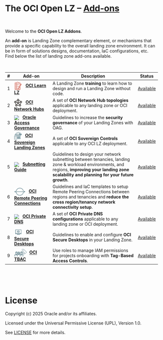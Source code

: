 # **The OCI Open LZ &ndash; [Add-ons](#)**

&nbsp; 

Welcome to the **OCI Open LZ Addons**.  

An **add-on** is Landing Zone complementary element, or mechanisms that provide a specific capability to the overall landing zone environment. It can be in form of solutions designs, documentation, IaC configurations, etc.  Find below the list of landing zone add-ons available.

&nbsp; 

| # |  Add-on   | Description | Status |
|:--:|--|-|---|
| 1 | <img src="oci-learn-lz/diagrams/oci_learn_lz_icon.svg" height="26" align="center"> &nbsp;   **[OCI Learn LZ](/addons/oci-learn-lz/readme.md)**| A Landing Zone **training** to learn how to design and run a Landing Zone without code. | [Available](/addons/oci-learn-lz/readme.md) |
| 2 | <img src="oci-hub-models/images/oci_hub_models_icon.svg" height="25" align="center"> &nbsp; **[OCI Network Hubs](/addons/oci-hub-models/readme.md)** | A set of **OCI Network Hub topologies** applicable to any landing zone or OCI deployment. | [Available](/addons/oci-hub-models/readme.md) | 
| 3 | <img src="oci-oag/images/oci_oag_icon.svg" height="25" align="center"> &nbsp; **[Oracle Access Governance](/addons/oci-oag/README.md)** | Guidelines to increase the **security governance** of your Landing Zones with OAG. | [Available](/addons/oci-oag/README.md) | 
| 4 | <img src="oci-sovereign-landing-zone/content/sovcloud_icon.png" height="25" align="center"> &nbsp; **[OCI Sovereign Landing Zones](./oci-sovereign-landing-zone/)** | A set of **OCI Sovereign Controls** applicable to any OCI LZ deployment. | [Available](./oci-sovereign-landing-zone/) |
| 5 | <img src="oci-lz-subnetting/content/subnetting.jpg" height="25" align="center"> &nbsp; **[Subnetting Guide](/addons/oci-lz-subnetting/readme.md)** | Guidelines to design your network subnetting between tenancies, landing zone & workload environments, and regions, **improving your landing zone scalability and planning for your future growth**. | [Available](/addons/oci-lz-subnetting/readme.md) | 
| 6 | <img src="oci-x-rpc/images/rpc-icon.svg" height="25" align="center"> &nbsp; **[OCI Remote Peering Connections](./oci-x-rpc/README.md)** | Guidelines and IaC templates to setup Remote Peering Connections between regions and tenancies and **reduce the cross region/tenancy network connectivity setup**. | [Available](./oci-x-rpc/README.md) | 
| 7 | <img src="oci-private-dns/images/oci-private-dns_icon.png" height="25" align="center"> &nbsp; **[OCI Private DNS](/addons/oci-private-dns/README.md)** | A set of **OCI Private DNS configurations** applicable to any landing zone or OCI deployment. | [Available](/addons/oci-private-dns/README.md) |
| 8 | <img src="oci-secure-desktops/content/sd_icon.png" height="25" align="center"> &nbsp; **[OCI Secure Desktops](/addons/oci-secure-desktops/readme.md)** | Guidelines to enable and configure **OCI Secure Desktops** in your Landing Zone. | [Available](/addons/oci-secure-desktops/readme.md)
| 9 | <img src="oci-tbac/content/tbac_icon.svg" height="25" align="center"> &nbsp;**[OCI TBAC](./oci-tbac/README.md)**| Use roles to manage IAM permissions for projects onboarding with **Tag-Based Access Controls**.| [Available](./oci-tbac/README.md) |

&nbsp; 

&nbsp; 

# License

Copyright (c) 2025 Oracle and/or its affiliates.

Licensed under the Universal Permissive License (UPL), Version 1.0.

See [LICENSE](/LICENSE.txt) for more details.
